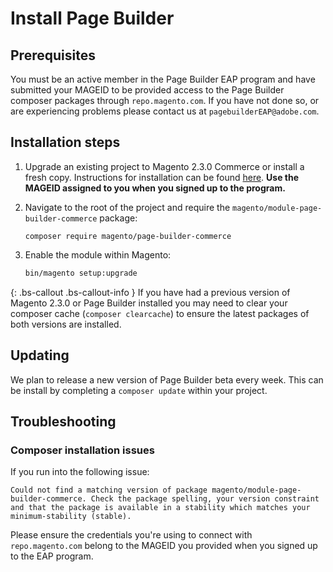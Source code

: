 # Install Page Builder

## Prerequisites

You must be an active member in the Page Builder EAP program and have submitted your MAGEID to be provided access to the Page Builder composer packages through `repo.magento.com`. If you have not done so, or are experiencing problems please contact us at `pagebuilderEAP@adobe.com`. 

## Installation steps

1. Upgrade an existing project to Magento 2.3.0 Commerce or install a fresh copy. Instructions for installation can be found [here](https://devdocs.magento.com/guides/v2.3/install-gde/bk-install-guide.html). **Use the MAGEID assigned to you when you signed up to the program.**

2. Navigate to the root of the project and require the `magento/module-page-builder-commerce` package:
    ```
    composer require magento/page-builder-commerce
    ```
    
3. Enable the module within Magento:
    ``` sh
    bin/magento setup:upgrade
    ```
    
{: .bs-callout .bs-callout-info }
If you have had a previous version of Magento 2.3.0 or Page Builder installed you may need to clear your composer cache (`composer clearcache`) to ensure the latest packages of both versions are installed.

## Updating

We plan to release a new version of Page Builder beta every week.
This can be install by completing a `composer update` within your project.

## Troubleshooting

### Composer installation issues

If you run into the following issue:

```shell
Could not find a matching version of package magento/module-page-builder-commerce. Check the package spelling, your version constraint and that the package is available in a stability which matches your minimum-stability (stable).
```

Please ensure the credentials you're using to connect with `repo.magento.com` belong to the MAGEID you provided when you signed up to the EAP program.
